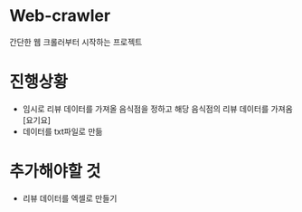 # Web-crawler
간단한 웹 크롤러부터 시작하는 프로젝트

# 진행상황
- 임시로 리뷰 데이터를 가져올 음식점을 정하고 해당 음식점의 리뷰 데이터를 가져옴 [요기요]
- 데이터를 txt파일로 만듦

# 추가해야할 것
- 리뷰 데이터를 엑셀로 만들기
